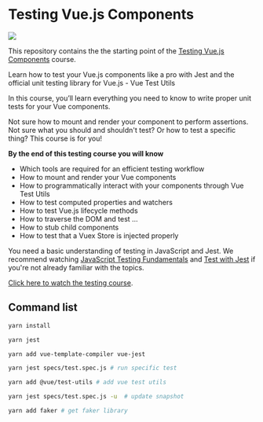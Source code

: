 # Testing Vue.js Components

[![](https://vueschool.s3.amazonaws.com/9318e19655ce267304ebf5df7eca7154/testing-vuejs-components.png)](https://vueschool.io/courses/learn-how-to-test-vuejs-components)

This repository contains the the starting point of the [Testing Vue.js Components](https://vueschool.io/courses/learn-how-to-test-vuejs-components) course.

Learn how to test your Vue.js components like a pro with Jest and the official unit testing library for Vue.js - Vue Test Utils

In this course, you’ll learn everything you need to know to write proper unit tests for your Vue components.

Not sure how to mount and render your component to perform assertions. Not sure what you should and shouldn't test? Or how to test a specific thing? This course is for you!

**By the end of this testing course you will know**
- Which tools are required for an efficient testing workflow
- How to mount and render your Vue components
- How to programmatically interact with your components through Vue Test Utils
- How to test computed properties and watchers
- How to test Vue.js lifecycle methods
- How to traverse the DOM and test …
- How to stub child components
- How to test that a Vuex Store is injected properly

You need a basic understanding of testing in JavaScript and Jest. We recommend watching [JavaScript Testing Fundamentals](https://vueschool.io/courses/javascript-testing-fundamentals) and [Test with Jest](https://vueschool.io/courses/test-with-jest) if you're not already familiar with the topics.

[Click here to watch the testing course](https://vueschool.io/courses/learn-how-to-test-vuejs-components).


## Command list

``` bash
yarn install

yarn jest

yarn add vue-template-compiler vue-jest

yarn jest specs/test.spec.js # run specific test

yarn add @vue/test-utils # add vue test utils

yarn jest specs/test.spec.js -u  # update snapshot

yarn add faker # get faker library 
```